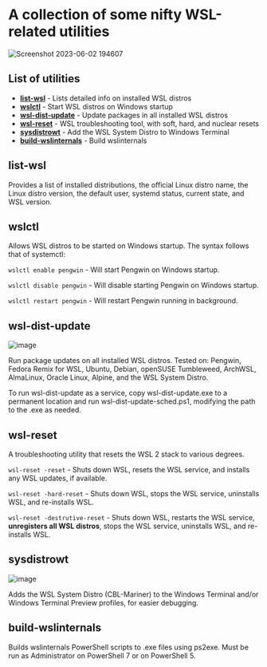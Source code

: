 # A collection of some nifty WSL-related utilities

![Screenshot 2023-06-02 194607](https://github.com/sirredbeard/wslinternals/assets/33820650/419c5854-bb69-4d95-8f1f-6e8f0b8ac6b0)

## List of utilities

* **[list-wsl](https://github.com/sirredbeard/wslinternals#list-wsl)** - Lists detailed info on installed WSL distros
* **[wslctl](https://github.com/sirredbeard/wslinternals#wslctl)** - Start WSL distros on Windows startup
* **[wsl-dist-update](https://github.com/sirredbeard/wslinternals#wsl-dist-update)** - Update packages in all installed WSL distros
* **[wsl-reset](https://github.com/sirredbeard/wslinternals#wsl-reset)** - WSL troubleshooting tool, with soft, hard, and nuclear resets
* **[sysdistrowt](https://github.com/sirredbeard/wslinternals#sysdistrowt)** - Add the WSL System Distro to Windows Terminal
* **[build-wslinternals](https://github.com/sirredbeard/wslinternals#build-wslinternals)** - Build wslinternals

## list-wsl

Provides a list of installed distributions, the official Linux distro name, the Linux distro version, the default user, systemd status, current state, and WSL version.

## wslctl

Allows WSL distros to be started on Windows startup. The syntax follows that of systemctl:

`wslctl enable pengwin` - Will start Pengwin on Windows startup.

`wslctl disable pengwin` - Will disable starting Pengwin on Windows startup.

`wslctl restart pengwin` - Will restart Pengwin running in background.

## wsl-dist-update

![image](https://github.com/sirredbeard/wslinternals/assets/33820650/e1b49c52-c87e-448d-9884-f296165060d6)

Run package updates on all installed WSL distros. Tested on: Pengwin, Fedora Remix for WSL, Ubuntu, Debian, openSUSE Tumbleweed, ArchWSL, AlmaLinux, Oracle Linux, Alpine, and the WSL System Distro.

To run wsl-dist-update as a service, copy wsl-dist-update.exe to a permanent location and run wsl-dist-update-sched.ps1, modifying the path to the .exe as needed.

## wsl-reset

A troubleshooting utility that resets the WSL 2 stack to various degrees.

`wsl-reset -reset` - Shuts down WSL, resets the WSL service, and installs any WSL updates, if available.

`wsl-reset -hard-reset` - Shuts down WSL, stops the WSL service, uninstalls WSL, and re-installs WSL.

`wsl-reset -destrutive-reset` - Shuts down WSL, restarts the WSL service, **unregisters all WSL distros**, stops the WSL service, uninstalls WSL, and re-installs WSL.

## sysdistrowt

![image](https://github.com/sirredbeard/wslinternals/assets/33820650/ea645f9e-af55-47f2-8ccf-5a14aa5e7d3b)

Adds the WSL System Distro (CBL-Mariner) to the Windows Terminal and/or Windows Terminal Preview profiles, for easier debugging.

## build-wslinternals

Builds wslinternals PowerShell scripts to .exe files using ps2exe. Must be run as Administrator on PowerShell 7 or on PowerShell 5. 
